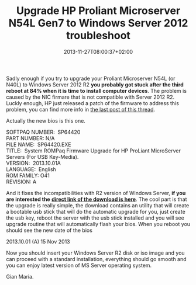 ﻿---
title: "Upgrade HP Proliant Microserver N54L Gen7 to Windows Server 2012 troubleshoot"
description: ""
date: 2013-11-27T08:00:37+02:00
draft: false
tags: [HomeLab]
categories: [EverydayLife]
---
Sadly enough if you try to upgrade your Proliant Microserver N54L (or N40L) to Windows Server 2012 R2 **you probably got stuck after the third reboot at 84% when it is time to install computer devices**. The problem is caused by the NIC firmare that is not compatible with Server 2012 R2. Luckly enough, HP just released a patch of the firmware to address this problem, you can find more info in [the last post of this thread](http://h30499.www3.hp.com/t5/ProLiant-Servers-Netservers/Windows-Server-2012-R2-on-HP-Microserver-N36L-N40L-N54L/td-p/6237457#.UpWhUHl3taR).

Actually the new bios is this one.

SOFTPAQ NUMBER:  SP64420  
PART NUMBER: N/A  
FILE NAME:  SP64420.EXE  
TITLE:  System ROMPaq Firmware Upgrade for HP ProLiant MicroServer Servers (For USB Key-Media).  
VERSION:  2013.10.01A  
LANGUAGE:  English  
ROM FAMILY: O41  
REVISION: A

And it fixes the incompatibilities with R2 version of Windows Server,  **if you are interested the** [**direct link of the download is here**](http://h20566.www2.hp.com/portal/site/hpsc/template.PAGE/public/psi/swdHome/?javax.portlet.begCacheTok=com.vignette.cachetoken&amp;javax.portlet.endCacheTok=com.vignette.cachetoken&amp;javax.portlet.prp_bd9b6997fbc7fc515f4cf4626f5c8d01=wsrp-navigationalState%3DswEnvOID%253D4168%257CswLang%253D%257Caction%253DlistDriver&amp;javax.portlet.tpst=bd9b6997fbc7fc515f4cf4626f5c8d01&amp;sp4ts.oid=4310887&amp;ac.admitted=1385537927985.876444892.199480143). The cool part is that the upgrade is really simple, the download contains an utility that will create a bootable usb stick that will do the automatic upgrade for you, just create the usb key, reboot the server with the usb stick installed and you will see upgrade routine that will automatically flash your bios. When you reboot you should see the new date of the bios

2013.10.01 (A) 15 Nov 2013

Now you should insert your Windows Server R2 disk or iso image and you can proceed with a standard installation, everything should go smooth and you can enjoy latest version of MS Server operating system.

Gian Maria.
